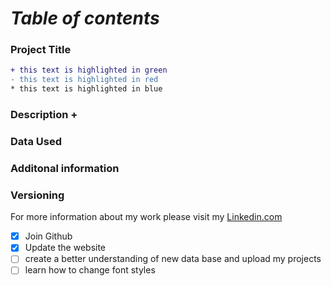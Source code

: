 # *Table of contents* 
### Project Title 

```diff
+ this text is highlighted in green
- this text is highlighted in red
* this text is highlighted in blue 
```

### Description +
### Data Used
### Additonal information 
### Versioning 

For more information about my work please visit my [Linkedin.com](https://www.linkedin.com/in/kellyemcgee/)

- [x] Join Github
- [x] Update the website
- [ ] create a better understanding of new data base and upload my projects 
- [ ] learn how to change font styles 
